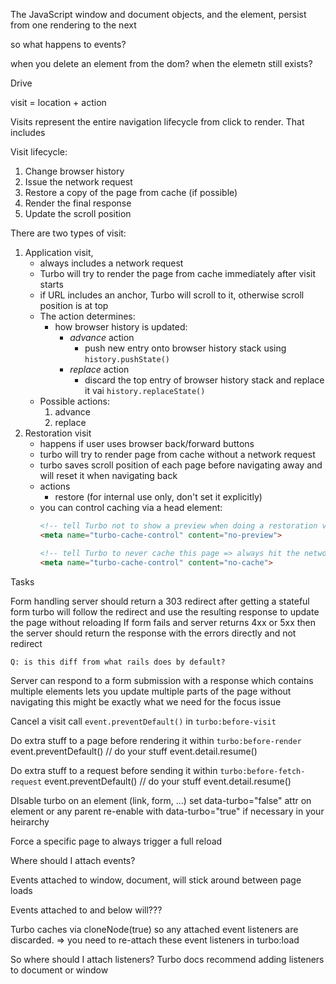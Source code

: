 
 The JavaScript window and document objects, and the <html> element, persist from one rendering to the next

 so what happens to events?

 when you delete an element from the dom?
 when the elemetn still exists?


Drive

visit = location + action


Visits represent the entire navigation lifecycle from click to render. That includes

Visit lifecycle:

1. Change browser history
1. Issue the network request
1. Restore a copy of the page from cache (if possible)
1. Render the final response
1. Update the scroll position

There are two types of visit:

1. Application visit,
    * always includes a network request
    * Turbo will try to render the page from cache immediately after visit starts
    * if URL includes an anchor, Turbo will scroll to it, otherwise scroll position is at top
    * The action determines:
        * how browser history is updated:
            * _advance_ action
                * push new entry onto browser history stack using `history.pushState()`
            * _replace_ action
                * discard the top entry of browser history stack and replace it vai `history.replaceState()`
    * Possible actions:
        1. advance
        2. replace
1. Restoration visit
    * happens if user uses browser back/forward buttons
    * turbo will try to render page from cache without a network request
    * turbo saves scroll position of each page before navigating away and will reset it when navigating back
    * actions
        * restore (for internal use only, don't set it explicitly)
    * you can control caching via a head element:
        ```html
        <!-- tell Turbo not to show a preview when doing a restoration visit to this page -->
        <meta name="turbo-cache-control" content="no-preview">

        <!-- tell Turbo to never cache this page => always hit the network for it -->
        <meta name="turbo-cache-control" content="no-cache">
        ```


Tasks

Form handling
    server should return a 303 redirect after getting a stateful form
    turbo will follow the redirect and use the resulting response to update the page without reloading
If form fails and server returns 4xx or 5xx
    then the server should return the response with the errors directly and not redirect

    Q: is this diff from what rails does by default?

Server can respond to a form submission with a response which contains multiple <turbo-stream> elements
    lets you update multiple parts of the page without navigating
    this might be exactly what we need for the focus issue

Cancel a visit
    call `event.preventDefault()` in `turbo:before-visit`

Do extra stuff to a page before rendering it
    within `turbo:before-render`
        event.preventDefault()
        // do your stuff
        event.detail.resume()

Do extra stuff to a request before sending it
    within `turbo:before-fetch-request`
        event.preventDefault()
        // do your stuff
        event.detail.resume()


DIsable turbo on an element (link, form, ...)
    set data-turbo="false" attr on element or any parent
    re-enable with data-turbo="true" if necessary in your heirarchy

Force a specific page to always trigger a full reload
    <meta name="turbo-visit-control" content="reload">


Where should I attach events?

Events attached to window, document, <html> will stick around between page loads

Events attached to <body> and below will???

Turbo caches <body> via cloneNode(true) so any attached event listeners are discarded.
=> you need to re-attach these event listeners in turbo:load

So where should I attach listeners?
Turbo docs recommend adding listeners to document or window


